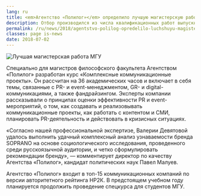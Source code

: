 ```yaml
---
lang: ru
title: <em>Агентство «Полилог»</em> определило лучшую магистерскую работу МГУ
description: Отбор производился из числа квалификационных работ выпускников-магистров философского факультета по направлению «Реклама и связи с общественностью». Лучшим признано исследование Валерии Девятовой на тему «Формирование и продвижение бренда SOPRANO Михаила Турецкого». Церемония вручения дипломов выпускникам состоялась 29 июня 2018 года в Шуваловском корпусе МГУ, которую провел декан философского факультета Владимир Миронов.
permalink: /ru/news/2018/agentstvo-polilog-opredelilo-luchshuyu-magisterskuyu-rabotu-mgu
classes: page is-news
date: 2018-07-02
---
```


<div class="media-wrapper">
  <img src="/a/img/clients/polylog/2018-07-02-singing.jpg" alt="Лучшая магистерская работа МГУ">
</div>

Специально для магистров философского факультета Агентством «Полилог» разработан курс «Комплексные коммуникационные проекты». Он рассчитан на 36 академических часов и включает в себя темы, связанные с PR- и event-менеджментом, GR- и digital-коммуникациями, а также фандрайзингом. Эксперты компании рассказывали о принципах оценки эффективности PR и event-мероприятий, о том, как создавать и реализовывать коммуникационные проекты, как работать с контентом и СМИ, планировать PR-деятельность и действовать в кризисных ситуациях.

«Согласно нашей профессиональной экспертизе, Валерии Девятовой удалось выполнить удачный комплексный анализ узнаваемости бренда SOPRANO на основе социологического исследования, проведенного среди русскоязычной аудитории, и четко сформулировать рекомендации бренду», — комментирует директор по качеству Агентства «Полилог», кандидат политических наук Павел Малуев.

Агентство «Полилог» входит в топ-15 коммуникационных компаний по версии авторитетного рейтинга НР2К. В предстоящем учебном году планируется продолжить проведение спецкурса для студентов МГУ.
